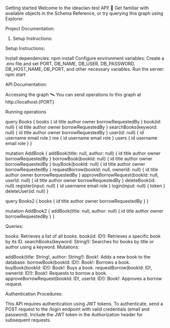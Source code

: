 Getting started
Welcome to the ideaclan-test API! 🎉 Get familiar with available objects in the Schema Reference, or try querying this graph using Explorer.

Project Documentation:

1. Setup Instructions:

Setup Instructions:

Install dependencies: npm install
Configure environment variables: Create a .env file and set PORT, DB_NAME, DB_USER, DB_PASSWORD, DB_HOST_NAME, DB_PORT, and other necessary variables.
Run the server: npm start


API Documentation:

Accessing the graph
🛰 You can send operations to this graph at http://localhost:{PORT}


Running operations

query Books {
    books {
        id
        title
        author
        owner
        borrowRequestedBy
    }
    book(id: null) {
        id
        title
        author
        owner
        borrowRequestedBy
    }
    searchBooks(keyword: null) {
        id
        title
        author
        owner
        borrowRequestedBy
    }
    user(id: null) {
        id
        username
        email
        role
    }
    me {
        id
        username
        email
        role
    }
    users {
        id
        username
        email
        role
    }
}

mutation AddBook {
    addBook(title: null, author: null) {
        id
        title
        author
        owner
        borrowRequestedBy
    }
    borrowBook(bookId: null) {
        id
        title
        author
        owner
        borrowRequestedBy
    }
    buyBook(bookId: null) {
        id
        title
        author
        owner
        borrowRequestedBy
    }
    requestBorrow(bookId: null, ownerId: null) {
        id
        title
        author
        owner
        borrowRequestedBy
    }
    approveBorrowRequest(bookId: null, userId: null) {
        id
        title
        author
        owner
        borrowRequestedBy
    }
    deleteBook(id: null)
    register(input: null) {
        id
        username
        email
        role
    }
    login(input: null) {
        token
    }
    deleteUser(id: null)
}



query Books2 {
    books {
        id
        title
        author
        owner
        borrowRequestedBy
    }
}

mutation AddBook2 {
    addBook(title: null, author: null) {
        id
        title
        author
        owner
        borrowRequestedBy
    }
}


Queries:

books: Retrieves a list of all books.
book(id: ID!): Retrieves a specific book by its ID.
searchBooks(keyword: String!): Searches for books by title or author using a keyword.
Mutations:

addBook(title: String!, author: String!): Book!: Adds a new book to the database.
borrowBook(bookId: ID!): Book!: Borrows a book.
buyBook(bookId: ID!): Book!: Buys a book.
requestBorrow(bookId: ID!, ownerId: ID!): Book!: Requests to borrow a book.
approveBorrowRequest(bookId: ID!, userId: ID!): Book!: Approves a borrow request.

Authentication Procedures:

This API requires authentication using JWT tokens.
To authenticate, send a POST request to the /login endpoint with valid credentials (email and password).
Include the JWT token in the Authorization header for subsequent requests.
